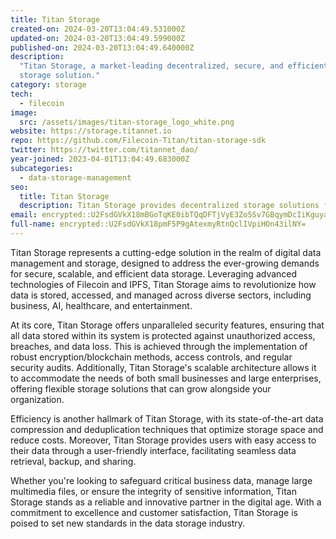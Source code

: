 ```yaml
---
title: Titan Storage
created-on: 2024-03-20T13:04:49.531000Z
updated-on: 2024-03-20T13:04:49.599000Z
published-on: 2024-03-20T13:04:49.640000Z
description:
  "Titan Storage, a market-leading decentralized, secure, and efficient
  storage solution."
category: storage
tech:
  - filecoin
image:
  src: /assets/images/titan-storage_logo_white.png
website: https://storage.titannet.io
repo: https://github.com/Filecoin-Titan/titan-storage-sdk
twitter: https://twitter.com/titannet_dao/
year-joined: 2023-04-01T13:04:49.683000Z
subcategories:
  - data-storage-management
seo:
  title: Titan Storage
  description: Titan Storage provides decentralized storage solutions for enterprises.
email: encrypted::U2FsdGVkX18mBGoTqKE0ibTQqDFTjVyE3Zo5Sv7GBqymDcIiKguyaaBn6rK6rcwO
full-name: encrypted::U2FsdGVkX18pmF5P9gAtexmyRtnQclIVpiHOn43ilNY=
---
```


Titan Storage represents a cutting-edge solution in the realm of digital data management and storage, designed to address the ever-growing demands for secure, scalable, and efficient data storage. Leveraging advanced technologies of Filecoin and IPFS, Titan Storage aims to revolutionize how data is stored, accessed, and managed across diverse sectors, including business, AI, healthcare, and entertainment.

At its core, Titan Storage offers unparalleled security features, ensuring that all data stored within its system is protected against unauthorized access, breaches, and data loss. This is achieved through the implementation of robust encryption/blockchain methods, access controls, and regular security audits. Additionally, Titan Storage's scalable architecture allows it to accommodate the needs of both small businesses and large enterprises, offering flexible storage solutions that can grow alongside your organization.

Efficiency is another hallmark of Titan Storage, with its state-of-the-art data compression and deduplication techniques that optimize storage space and reduce costs. Moreover, Titan Storage provides users with easy access to their data through a user-friendly interface, facilitating seamless data retrieval, backup, and sharing.

Whether you're looking to safeguard critical business data, manage large multimedia files, or ensure the integrity of sensitive information, Titan Storage stands as a reliable and innovative partner in the digital age. With a commitment to excellence and customer satisfaction, Titan Storage is poised to set new standards in the data storage industry.
